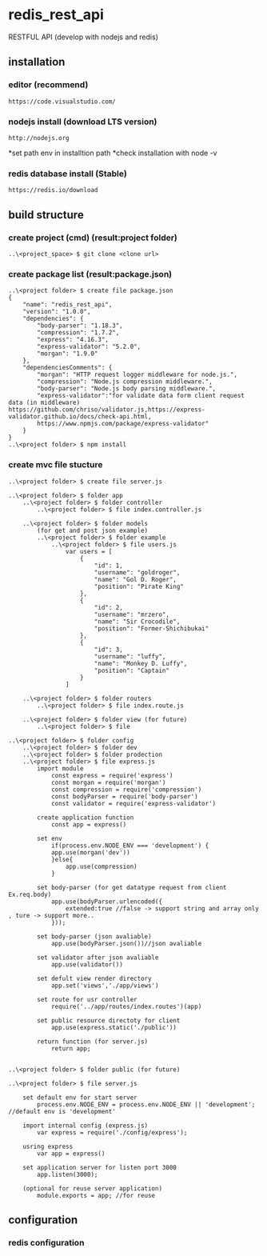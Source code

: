 # redis_rest_api
RESTFUL API (develop with nodejs and redis)

## installation
### editor (recommend)

    https://code.visualstudio.com/

### nodejs install (download LTS version)
   
    http://nodejs.org
    
   *set path env in installtion path
   *check installation with node -v

### redis database install (Stable)

    https://redis.io/download

## build structure
### create project (cmd) (result:project folder)

    ..\<project_space> $ git clone <clone url>

### create package list (result:package.json)

    ..\<project folder> $ create file package.json
    {
        "name": "redis_rest_api",
        "version": "1.0.0",
        "dependencies": {
            "body-parser": "1.18.3",
            "compression": "1.7.2",
            "express": "4.16.3",
            "express-validator": "5.2.0",
            "morgan": "1.9.0"
        },
        "dependenciesComments": {
            "morgan": "HTTP request logger middleware for node.js.",
            "compression": "Node.js compression middleware.",
            "body-parser": "Node.js body parsing middleware.",
            "express-validator":"for validate data form client request data (in middleware) https://github.com/chriso/validator.js,https://express-validator.github.io/docs/check-api.html,
            https://www.npmjs.com/package/express-validator"
        }
    }
    ..\<project folder> $ npm install

### create mvc file stucture

    ..\<project folder> $ create file server.js

    ..\<project folder> $ folder app
        ..\<project folder> $ folder controller
            ..\<project folder> $ file index.controller.js

        ..\<project folder> $ folder models 
            (for get and post json example)
            ..\<project folder> $ folder example
                ..\<project folder> $ file users.js
                    var users = [
                        {
                            "id": 1,
                            "username": "goldroger",
                            "name": "Gol D. Roger",
                            "position": "Pirate King"
                        },
                        {
                            "id": 2,
                            "username": "mrzero",
                            "name": "Sir Crocodile",
                            "position": "Former-Shichibukai"
                        },
                        {
                            "id": 3,
                            "username": "luffy",
                            "name": "Monkey D. Luffy",
                            "position": "Captain"
                        }
                    ]

        ..\<project folder> $ folder routers
            ..\<project folder> $ file index.route.js

        ..\<project folder> $ folder view (for future)
            ..\<project folder> $ file

    ..\<project folder> $ folder config
        ..\<project folder> $ folder dev
        ..\<project folder> $ folder prodection
        ..\<project folder> $ file express.js
            import module
                const express = require('express')
                const morgan = require('morgan')
                const compression = require('compression')
                const bodyParser = require('body-parser')
                const validator = require('express-validator')

            create application function
                const app = express()

            set env
                if(process.env.NODE_ENV === 'development') {
                app.use(morgan('dev'))
                }else{
                    app.use(compression)
                }

            set body-parser (for get datatype request from client Ex.req.body)
                app.use(bodyParser.urlencoded({
                    extended:true //false -> support string and array only , ture -> support more..
                }));

            set body-parser (json avaliable)
                app.use(bodyParser.json())//json avaliable

            set validator after json avaliable
                app.use(validator())

            set defult view render directory
                app.set('views','./app/views')

            set route for usr controller
                require('../app/routes/index.routes')(app)

            set public resource directoty for client
                app.use(express.static('./public'))
            
            return function (for server.js)
                return app;


    ..\<project folder> $ folder public (for future)

    ..\<project folder> $ file server.js

        set default env for start server
            process.env.NODE_ENV = process.env.NODE_ENV || 'development'; //default env is 'development'

        import internal config (express.js)
            var express = require('./config/express');

        usring express
            var app = express()

        set application server for listen port 3000
            app.listen(3000);

        (optional for reuse server application)
            module.exports = app; //for reuse

## configuration
### redis configuration